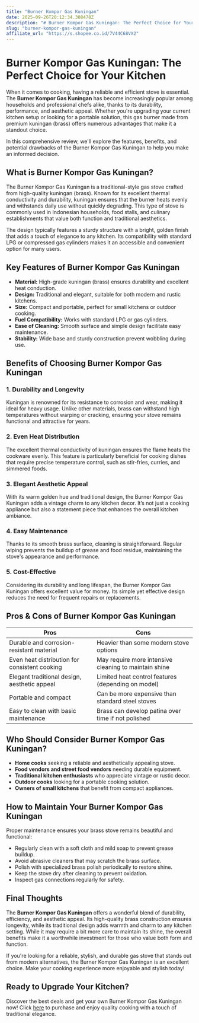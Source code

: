```yaml
---
title: "Burner Kompor Gas Kuningan"
date: 2025-09-26T20:12:34.308478Z
description: "# Burner Kompor Gas Kuningan: The Perfect Choice for Your Kitchen..."
slug: "burner-kompor-gas-kuningan"
affiliate_url: "https://s.shopee.co.id/7V44C68VX2"
---
```

# Burner Kompor Gas Kuningan: The Perfect Choice for Your Kitchen

When it comes to cooking, having a reliable and efficient stove is essential. The **Burner Kompor Gas Kuningan** has become increasingly popular among households and professional chefs alike, thanks to its durability, performance, and aesthetic appeal. Whether you're upgrading your current kitchen setup or looking for a portable solution, this gas burner made from premium kuningan (brass) offers numerous advantages that make it a standout choice.

In this comprehensive review, we'll explore the features, benefits, and potential drawbacks of the Burner Kompor Gas Kuningan to help you make an informed decision.

## What is Burner Kompor Gas Kuningan?

The Burner Kompor Gas Kuningan is a traditional-style gas stove crafted from high-quality kuningan (brass). Known for its excellent thermal conductivity and durability, kuningan ensures that the burner heats evenly and withstands daily use without quickly degrading. This type of stove is commonly used in Indonesian households, food stalls, and culinary establishments that value both function and traditional aesthetics.

The design typically features a sturdy structure with a bright, golden finish that adds a touch of elegance to any kitchen. Its compatibility with standard LPG or compressed gas cylinders makes it an accessible and convenient option for many users.

## Key Features of Burner Kompor Gas Kuningan

- **Material:** High-grade kuningan (brass) ensures durability and excellent heat conduction.
- **Design:** Traditional and elegant, suitable for both modern and rustic kitchens.
- **Size:** Compact and portable, perfect for small kitchens or outdoor cooking.
- **Fuel Compatibility:** Works with standard LPG or gas cylinders.
- **Ease of Cleaning:** Smooth surface and simple design facilitate easy maintenance.
- **Stability:** Wide base and sturdy construction prevent wobbling during use.

## Benefits of Choosing Burner Kompor Gas Kuningan

### 1. Durability and Longevity

Kuningan is renowned for its resistance to corrosion and wear, making it ideal for heavy usage. Unlike other materials, brass can withstand high temperatures without warping or cracking, ensuring your stove remains functional and attractive for years.

### 2. Even Heat Distribution

The excellent thermal conductivity of kuningan ensures the flame heats the cookware evenly. This feature is particularly beneficial for cooking dishes that require precise temperature control, such as stir-fries, curries, and simmered foods.

### 3. Elegant Aesthetic Appeal

With its warm golden hue and traditional design, the Burner Kompor Gas Kuningan adds a vintage charm to any kitchen decor. It’s not just a cooking appliance but also a statement piece that enhances the overall kitchen ambiance.

### 4. Easy Maintenance

Thanks to its smooth brass surface, cleaning is straightforward. Regular wiping prevents the buildup of grease and food residue, maintaining the stove's appearance and performance.

### 5. Cost-Effective

Considering its durability and long lifespan, the Burner Kompor Gas Kuningan offers excellent value for money. Its simple yet effective design reduces the need for frequent repairs or replacements.

## Pros & Cons of Burner Kompor Gas Kuningan

| Pros                                              | Cons                                              |
|---------------------------------------------------|---------------------------------------------------|
| Durable and corrosion-resistant material        | Heavier than some modern stove options           |
| Even heat distribution for consistent cooking   | May require more intensive cleaning to maintain shine |
| Elegant traditional design, aesthetic appeal    | Limited heat control features (depending on model) |
| Portable and compact                            | Can be more expensive than standard steel stoves |
| Easy to clean with basic maintenance             | Brass can develop patina over time if not polished |

## Who Should Consider Burner Kompor Gas Kuningan?

- **Home cooks** seeking a reliable and aesthetically appealing stove.
- **Food vendors and street food vendors** needing durable equipment.
- **Traditional kitchen enthusiasts** who appreciate vintage or rustic decor.
- **Outdoor cooks** looking for a portable cooking solution.
- **Owners of small kitchens** that benefit from compact appliances.

## How to Maintain Your Burner Kompor Gas Kuningan

Proper maintenance ensures your brass stove remains beautiful and functional:

- Regularly clean with a soft cloth and mild soap to prevent grease buildup.
- Avoid abrasive cleaners that may scratch the brass surface.
- Polish with specialized brass polish periodically to restore shine.
- Keep the stove dry after cleaning to prevent oxidation.
- Inspect gas connections regularly for safety.

## Final Thoughts

The **Burner Kompor Gas Kuningan** offers a wonderful blend of durability, efficiency, and aesthetic appeal. Its high-quality brass construction ensures longevity, while its traditional design adds warmth and charm to any kitchen setting. While it may require a bit more care to maintain its shine, the overall benefits make it a worthwhile investment for those who value both form and function.

If you're looking for a reliable, stylish, and durable gas stove that stands out from modern alternatives, the Burner Kompor Gas Kuningan is an excellent choice. Make your cooking experience more enjoyable and stylish today!

## Ready to Upgrade Your Kitchen? 

Discover the best deals and get your own Burner Kompor Gas Kuningan now! Click [here](https://s.shopee.co.id/7V44C68VX2) to purchase and enjoy quality cooking with a touch of traditional elegance.